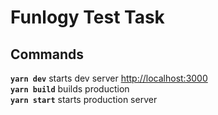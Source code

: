 # Funlogy Test Task

## Commands

**`yarn dev`** starts dev server [http://localhost:3000](http://localhost:3000) </br>
**`yarn build`** builds production </br>
**`yarn start`** starts production server
